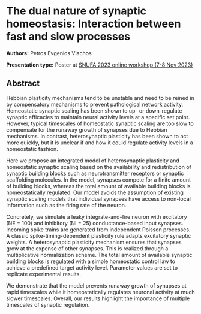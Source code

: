 # The dual nature of synaptic homeostasis: Interaction between fast and slow processes

**Authors:** Petros Evgenios Vlachos

**Presentation type:** Poster at [SNUFA 2023 online workshop (7-8 Nov 2023)](https://snufa.net/2023)

## Abstract

Hebbian plasticity mechanisms tend to be unstable and need to be reined in by compensatory mechanisms to prevent pathological network activity. Homeostatic synaptic scaling has been shown to up- or down-regulate synaptic efficacies to maintain neural activity levels at a specific set point. However, typical timescales of homeostatic synaptic scaling are too slow to compensate for the runaway growth of synapses due to Hebbian mechanisms. In contrast, heterosynaptic plasticity has been shown to act more quickly, but it is unclear if and how it could regulate activity levels in a homeostatic fashion.

Here we propose an integrated model of heterosynaptic plasticity and homeostatic synaptic scaling based on the availability and redistribution of synaptic building blocks such as neurotransmitter receptors or synaptic scaffolding molecules. In the model, synapses compete for a finite amount of building blocks, whereas the total amount of available building blocks is homeostatically regulated. Our model avoids the assumption of existing synaptic scaling models that individual synapses have access to non-local information such as the firing rate of the neuron.

Concretely, we simulate a leaky integrate-and-fire neuron with excitatory (NE = 100) and inhibitory (NI = 25) conductance-based input synapses. Incoming spike trains are generated from independent Poisson processes. A classic spike-timing-dependent plasticity rule adapts excitatory synaptic weights. A heterosynaptic plasticity mechanism ensures that synapses grow at the expense of other synapses. This is realized through a multiplicative normalization scheme. The total amount of available synaptic building blocks is regulated with a simple homeostatic control law to achieve a predefined target activity level. Parameter values are set to replicate experimental results.

We demonstrate that the model prevents runaway growth of synapses at rapid timescales while it homeostatically regulates neuronal activity at much slower timescales. Overall, our results highlight the importance of multiple timescales of synaptic regulation.
